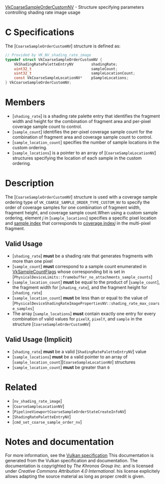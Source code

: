 [VkCoarseSampleOrderCustomNV](https://www.khronos.org/registry/vulkan/specs/1.3-extensions/man/html/VkCoarseSampleOrderCustomNV.html) - Structure specifying parameters controlling shading rate image usage

# C Specifications
The [`CoarseSampleOrderCustomNV`] structure is defined as:
```c
// Provided by VK_NV_shading_rate_image
typedef struct VkCoarseSampleOrderCustomNV {
    VkShadingRatePaletteEntryNV        shadingRate;
    uint32_t                           sampleCount;
    uint32_t                           sampleLocationCount;
    const VkCoarseSampleLocationNV*    pSampleLocations;
} VkCoarseSampleOrderCustomNV;
```

# Members
- [`shading_rate`] is a shading rate palette entry that identifies the fragment width and height for the combination of fragment area and per-pixel coverage sample count to control.
- [`sample_count`] identifies the per-pixel coverage sample count for the combination of fragment area and coverage sample count to control.
- [`sample_location_count`] specifies the number of sample locations in the custom ordering.
- [`sample_locations`] is a pointer to an array of [`CoarseSampleLocationNV`] structures specifying the location of each sample in the custom ordering.

# Description
The [`CoarseSampleOrderCustomNV`] structure is used with a coverage
sample ordering type of `VK_COARSE_SAMPLE_ORDER_TYPE_CUSTOM_NV` to
specify the order of coverage samples for one combination of fragment width,
fragment height, and coverage sample count.When using a custom sample ordering, element *j* in [`sample_locations`]
specifies a specific pixel location and
[sample index](https://www.khronos.org/registry/vulkan/specs/1.3-extensions/html/vkspec.html#primsrast-multisampling-coverage-mask) that corresponds to
[coverage index](https://www.khronos.org/registry/vulkan/specs/1.3-extensions/html/vkspec.html#primsrast-multisampling-coverage-mask)*j* in the
multi-pixel fragment.
## Valid Usage
-  [`shading_rate`] **must**  be a shading rate that generates fragments with more than one pixel
-  [`sample_count`] **must**  correspond to a sample count enumerated in [VkSampleCountFlags]() whose corresponding bit is set in [`PhysicalDeviceLimits::framebuffer_no_attachments_sample_counts`]
-  [`sample_location_count`] **must**  be equal to the product of [`sample_count`], the fragment width for [`shading_rate`], and the fragment height for [`shading_rate`]
-  [`sample_location_count`] **must**  be less than or equal to the value of [`PhysicalDeviceShadingRateImagePropertiesNV::shading_rate_max_coarse_samples`]
-    The array [`sample_locations`] **must**  contain exactly one entry for every combination of valid values for `pixelX`, `pixelY`, and `sample` in the structure [`CoarseSampleOrderCustomNV`]

## Valid Usage (Implicit)
-  [`shading_rate`] **must**  be a valid [`ShadingRatePaletteEntryNV`] value
-  [`sample_locations`] **must**  be a valid pointer to an array of [`sample_location_count`][`CoarseSampleLocationNV`] structures
-  [`sample_location_count`] **must**  be greater than `0`

# Related
- [`nv_shading_rate_image`]
- [`CoarseSampleLocationNV`]
- [`PipelineViewportCoarseSampleOrderStateCreateInfoNV`]
- [`ShadingRatePaletteEntryNV`]
- [`cmd_set_coarse_sample_order_nv`]

# Notes and documentation
For more information, see the [Vulkan specification](https://www.khronos.org/registry/vulkan/specs/1.3-extensions/html/vkspec.html)
This documentation is generated from the Vulkan specification and documentation.
The documentation is copyrighted by *The Khronos Group Inc.* and is licensed under *Creative Commons Attribution 4.0 International*.
his license explicitely allows adapting the source material as long as proper credit is given.
        